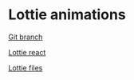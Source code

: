 # Lottie animations 


[Git branch](https://github.com/codiku/typescript-react-quiz/tree/009-2-animations)

[Lottie react](https://lottiereact.com/)

[Lottie files](https://lottiefiles.com/)